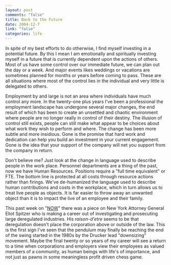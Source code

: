 ```yaml
--- 
layout: post
comments: "false"
title: Back to the Future
date: 2004-12-7
link: "false"
categories: life
---
```

In spite of my best efforts to do otherwise, I find myself investing in a potential future. By this I mean I am emotionally and spiritually investing myself in a future that is currently dependent upon the actions of others. Most of us have some control over our immediate future, we can plan out the day or a week. And major events likes weddings or vacations are sometimes planned for months or years before coming to pass. These are all situations where most of the control lies in the individual and very little is delegated to others.

Employment by and large is not an area where individuals have much control any more. In the twenty-one plus years I've been a professional the employment landscape has undergone several major changes, the end result of which has been to create an unsettled and chaotic environment where people are no longer really in control of their destiny. The illusion of control still exists, people can still make what appear to be choices about what work they wish to perform and where. The change has been more subtle and more insidious. Gone is the promise that hard work and dedication can help you build an investment in your current engagement. Gone is the idea that your support of the company will net you support from the company in return.

Don't believe me? Just look at the change in language used to describe people in the work place. Personnel departments are a thing of the past, now we have Human Resources. Positions require a "full time equivalent" or FTE. The bottom line is protected at all costs through resource actions rather than firings. We've de-humanized the language used to describe human contributions and costs in the workplace, which in turn allows us to treat live people as objects. It is far easier to throw away an unwanted object than it is to impact the live of an employee and their family.

This past week on "<a href="http://www.pbs.org/now/politics/insurancefraud.html" title="Insurance Fraud">NOW</a>" there was a piece on New York Attorney General Eliot Spitzer who is making a career out of investigating and prosecuting large deregulated industries. His <em>raison-d'etre</em> seems to be that deregulation doesn't place the corporation above or outside of the law. This is the first sign I've seen that the pendulum may finally be reaching the end of the swing started in the 1980s by the Drucker lead "downsizing" movement. Maybe the final twenty or so years of my career will see a return to a time when corporations and employers view their employees as valued members of a community, as human beings with life's of importance, and not just as pawns in some meaningless profit driven chess game.
